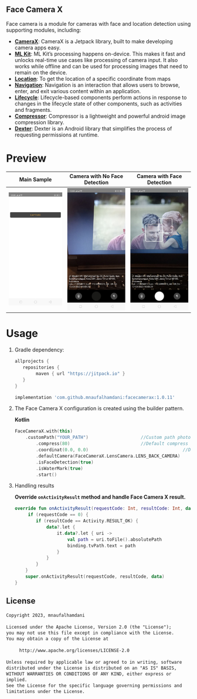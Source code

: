 ## Face Camera X

Face camera is a module for cameras with face and location detection using supporting modules, including:

- **[CameraX](https://developer.android.com/training/camerax)**: CameraX is a Jetpack library, built to make developing camera apps easy.
- **[ML Kit](https://developers.google.com/ml-kit)**: ML Kit’s processing happens on-device. This makes it fast and unlocks real-time use cases like processing of camera input. It also works while offline and can be used for processing images that need to remain on the device.
- **[Location](https://developers.google.com/android/guides/setup)**: To get the location of a specific coordinate from maps
- **[Navigation](https://developer.android.com/guide/navigation)**: Navigation is an interaction that allows users to browse, enter, and exit various content within an application.
- **[Lifecycle](https://developer.android.com/jetpack/androidx/releases/lifecycle)**: Lifecycle-based components perform actions in response to changes in the lifecycle state of other components, such as activities and fragments.
- **[Compressor](https://github.com/zetbaitsu/Compressor)**: Compressor is a lightweight and powerful android image compression library.
- **[Dexter](https://github.com/Karumi/Dexter)**: Dexter is an Android library that simplifies the process of requesting permissions at runtime.

# Preview


   Main Sample    |  Camera with No Face Detection  | Camera with Face Detection |
:-------------------------:|:-------------------------:|:-------------------------:
![](https://github.com/mnaufalhamdani/facecamerax/blob/master/image/photo_2023-03-17_10-02-52.jpg)  |  ![](https://github.com/mnaufalhamdani/facecamerax/blob/master/image/photo_2023-03-17_10-03-00.jpg)  |  ![](https://github.com/mnaufalhamdani/facecamerax/blob/master/image/photo_2023-03-17_10-03-03.jpg)


# Usage


1. Gradle dependency:

	```groovy
	allprojects {
	   repositories {
           	maven { url "https://jitpack.io" }
	   }
	}
	```

    ```groovy
   implementation 'com.github.mnaufalhamdani:facecamerax:1.0.11'
    ```

2. The Face Camera X configuration is created using the builder pattern.

	**Kotlin**

	```kotlin
    FaceCameraX.with(this)
    	.customPath("YOUR_PATH")					//Custom path photo
            .compress(80)							//Default compress is 80
            .coordinat(0.0, 0.0)		                          	//Default coordinat is 0.0
            .defaultCamera(FaceCameraX.LensCamera.LENS_BACK_CAMERA)      	//Default camera is Front Camera
            .isFaceDetection(true)                                        	//Default is true
            .isWaterMark(true)                                            	//Default is true
            .start()  
    ```
    
3. Handling results

    **Override `onActivityResult` method and handle Face Camera X result.**

    ```kotlin
    override fun onActivityResult(requestCode: Int, resultCode: Int, data: Intent?) {
         if (requestCode == 0) {
            if (resultCode == Activity.RESULT_OK) {
                data?.let {
                    it.data?.let { uri ->
                        val path = uri.toFile().absolutePath
                        binding.tvPath.text = path
                    }
                }
            }
        }
        super.onActivityResult(requestCode, resultCode, data)
    }
    ```
    

## License

    Copyright 2023, mnaufalhamdani

    Licensed under the Apache License, Version 2.0 (the "License");
    you may not use this file except in compliance with the License.
    You may obtain a copy of the License at

         http://www.apache.org/licenses/LICENSE-2.0

    Unless required by applicable law or agreed to in writing, software
    distributed under the License is distributed on an "AS IS" BASIS,
    WITHOUT WARRANTIES OR CONDITIONS OF ANY KIND, either express or implied.
    See the License for the specific language governing permissions and
    limitations under the License.
   
   
